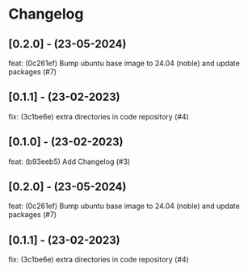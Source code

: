 # Changelog

## [0.2.0] - (23-05-2024)
feat: (0c261ef) Bump ubuntu base image to 24.04 (noble) and update packages (#7)

## [0.1.1] - (23-02-2023)
fix: (3c1be6e) extra directories in code repository (#4)

## [0.1.0] - (23-02-2023)
feat: (b93eeb5) Add Changelog (#3)

## [0.2.0] - (23-05-2024)
feat: (0c261ef) Bump ubuntu base image to 24.04 (noble) and update packages (#7)

## [0.1.1] - (23-02-2023)
fix: (3c1be6e) extra directories in code repository (#4)
